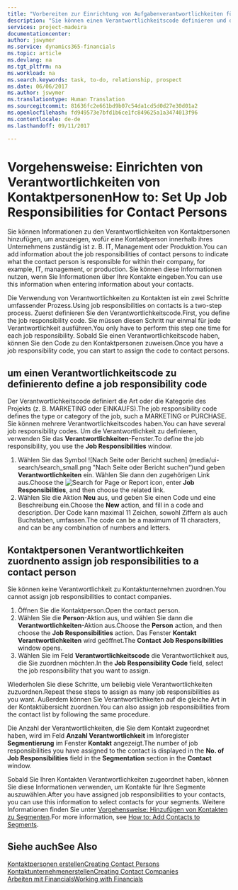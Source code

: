 ```yaml
---
title: "Vorbereiten zur Einrichtung von Aufgabenverantwortlichkeiten für Kontakte | Microsoft Docs"
description: "Sie können einen Verantwortlichkeitscode definieren und diesen einem Kontakt zuweisen, um den Aufgaben anzuzeigen, dass Ihr Kontakt bei dem Unternehmen, z IT, oder Produktion verantwortlich ist."
services: project-madeira
documentationcenter: 
author: jswymer
ms.service: dynamics365-financials
ms.topic: article
ms.devlang: na
ms.tgt_pltfrm: na
ms.workload: na
ms.search.keywords: task, to-do, relationship, prospect
ms.date: 06/06/2017
ms.author: jswymer
ms.translationtype: Human Translation
ms.sourcegitcommit: 81636fc2e661bd9b07c54da1cd5d0d27e30d01a2
ms.openlocfilehash: fd949573e7bfd1b6ce1fc849625a1a3474013f96
ms.contentlocale: de-de
ms.lasthandoff: 09/11/2017

---
```

# <a name="how-to-set-up-job-responsibilities-for-contact-persons"></a><span data-ttu-id="decd6-103">Vorgehensweise: Einrichten von Verantwortlichkeiten von Kontaktpersonen</span><span class="sxs-lookup"><span data-stu-id="decd6-103">How to: Set Up Job Responsibilities for Contact Persons</span></span>
<span data-ttu-id="decd6-104">Sie können Informationen zu den Verantwortlichkeiten von Kontaktpersonen hinzufügen, um anzuzeigen, wofür eine Kontaktperson innerhalb ihres Unternehmens zuständig ist z. B. IT, Management oder Produktion.</span><span class="sxs-lookup"><span data-stu-id="decd6-104">You can add information about the job responsibilities of contact persons to indicate what the contact person is responsible for within their company, for example, IT, management, or production.</span></span> <span data-ttu-id="decd6-105">Sie können diese Informationen nutzen, wenn Sie Informationen über Ihre Kontakte eingeben.</span><span class="sxs-lookup"><span data-stu-id="decd6-105">You can use this information when entering information about your contacts.</span></span>

<span data-ttu-id="decd6-106">Die Verwendung von Verantwortlichkeiten zu Kontakten ist ein zwei Schritte umfassender Prozess.</span><span class="sxs-lookup"><span data-stu-id="decd6-106">Using job responsibilities on contacts is a two-step process.</span></span> <span data-ttu-id="decd6-107">Zuerst definieren Sie den Verantwortlichkeitscode.</span><span class="sxs-lookup"><span data-stu-id="decd6-107">First, you define the job responsibility code.</span></span> <span data-ttu-id="decd6-108">Sie müssen diesen Schritt nur einmal für jede Verantwortlichkeit ausführen.</span><span class="sxs-lookup"><span data-stu-id="decd6-108">You only have to perform this step one time for each job responsibility.</span></span> <span data-ttu-id="decd6-109">Sobald Sie einen Verantwortlichkeitscode haben, können Sie den Code zu den Kontaktpersonen zuweisen.</span><span class="sxs-lookup"><span data-stu-id="decd6-109">Once you have a job responsibility code, you can start to assign the code to contact persons.</span></span>

## <a name="to-define-a-job-responsibility-code"></a><span data-ttu-id="decd6-110">um einen Verantwortlichkeitscode zu definieren</span><span class="sxs-lookup"><span data-stu-id="decd6-110">to define a job responsibility code</span></span>
<span data-ttu-id="decd6-111">Der Verantwortlichkeitscode definiert die Art oder die Kategorie des Projekts (z. B. MARKETING oder EINKAUFS).</span><span class="sxs-lookup"><span data-stu-id="decd6-111">The job responsibility code defines the type or category of the job, such a MARKETING or PURCHASE.</span></span> <span data-ttu-id="decd6-112">Sie können mehrere Verantwortlichkeitscodes haben.</span><span class="sxs-lookup"><span data-stu-id="decd6-112">You can have several job responsibility codes.</span></span> <span data-ttu-id="decd6-113">Um die Verantwortlichkeit zu definieren, verwenden Sie das **Verantwortlichkeiten**-Fenster.</span><span class="sxs-lookup"><span data-stu-id="decd6-113">To define the job responsibility, you use the **Job Responsibilities** window.</span></span>

1. <span data-ttu-id="decd6-114">Wählen Sie das Symbol ![Nach Seite oder Bericht suchen] (media/ui-search/search_small.png "Nach Seite oder Bericht suchen")und geben **Verantwortlichkeiten** ein. Wählen Sie dann den zugehörigen Link aus.</span><span class="sxs-lookup"><span data-stu-id="decd6-114">Choose the ![Search for Page or Report](media/ui-search/search_small.png "Search for Page or Report icon") icon, enter **Job Responsibilities**, and then choose the related link.</span></span>
2. <span data-ttu-id="decd6-115">Wählen Sie die Aktion **Neu** aus, und geben Sie einen Code und eine Beschreibung ein.</span><span class="sxs-lookup"><span data-stu-id="decd6-115">Choose the **New** action, and fill in a code and description.</span></span> <span data-ttu-id="decd6-116">Der Code kann maximal 11 Zeichen, sowohl Ziffern als auch Buchstaben, umfassen.</span><span class="sxs-lookup"><span data-stu-id="decd6-116">The code can be a maximum of 11 characters, and can be any combination of numbers and letters.</span></span>

## <a name="to-assign-job-responsibilities-to-a-contact-person"></a><span data-ttu-id="decd6-117">Kontaktpersonen Verantwortlichkeiten zuordnen</span><span class="sxs-lookup"><span data-stu-id="decd6-117">to assign job responsibilities to a contact person</span></span>
<span data-ttu-id="decd6-118">Sie können keine Verantwortlichkeit zu Kontaktunternehmen zuordnen.</span><span class="sxs-lookup"><span data-stu-id="decd6-118">You cannot assign job responsibilities to contact companies.</span></span>

1. <span data-ttu-id="decd6-119">Öffnen Sie die Kontaktperson.</span><span class="sxs-lookup"><span data-stu-id="decd6-119">Open the contact person.</span></span>
2. <span data-ttu-id="decd6-120">Wählen Sie die **Person**-Aktion aus, und wählen Sie dann die **Verantwortlichkeiten**-Aktion aus.</span><span class="sxs-lookup"><span data-stu-id="decd6-120">Choose the **Person** action, and then choose the **Job Responsibilities** action.</span></span> <span data-ttu-id="decd6-121">Das Fenster **Kontakt Verantwortlichkeiten** wird geöffnet.</span><span class="sxs-lookup"><span data-stu-id="decd6-121">The **Contact Job Responsibilities** window opens.</span></span>
3. <span data-ttu-id="decd6-122">Wählen Sie im Feld **Verantwortlichkeitscode** die Verantwortlichkeit aus, die Sie zuordnen möchten.</span><span class="sxs-lookup"><span data-stu-id="decd6-122">In the **Job Responsibility Code** field, select the job responsibility that you want to assign.</span></span>

<span data-ttu-id="decd6-123">Wiederholen Sie diese Schritte, um beliebig viele Verantwortlichkeiten zuzuordnen.</span><span class="sxs-lookup"><span data-stu-id="decd6-123">Repeat these steps to assign as many job responsibilities as you want.</span></span> <span data-ttu-id="decd6-124">Außerdem können Sie Verantwortlichkeiten auf die gleiche Art in der Kontaktübersicht zuordnen.</span><span class="sxs-lookup"><span data-stu-id="decd6-124">You can also assign job responsibilities from the contact list by following the same procedure.</span></span>

<span data-ttu-id="decd6-125">Die Anzahl der Verantwortlichkeiten, die Sie dem Kontakt zugeordnet haben, wird im Feld **Anzahl Verantwortlichkeit** im Inforegister **Segmentierung** im Fenster **Kontakt** angezeigt.</span><span class="sxs-lookup"><span data-stu-id="decd6-125">The number of job responsibilities you have assigned to the contact is displayed in the **No. of Job Responsibilities** field in the **Segmentation** section in the **Contact** window.</span></span>

<span data-ttu-id="decd6-126">Sobald Sie Ihren Kontakten Verantwortlichkeiten zugeordnet haben, können Sie diese Informationen verwenden, um Kontakte für Ihre Segmente auszuwählen.</span><span class="sxs-lookup"><span data-stu-id="decd6-126">After you have assigned job responsibilities to your contacts, you can use this information to select contacts for your segments.</span></span> <span data-ttu-id="decd6-127">Weitere Informationen finden Sie unter [Vorgehensweise: Hinzufügen von Kontakten zu Segmenten](marketing-add-contact-segment.md).</span><span class="sxs-lookup"><span data-stu-id="decd6-127">For more information, see [How to: Add Contacts to Segments](marketing-add-contact-segment.md).</span></span>

## <a name="see-also"></a><span data-ttu-id="decd6-128">Siehe auch</span><span class="sxs-lookup"><span data-stu-id="decd6-128">See Also</span></span>
[<span data-ttu-id="decd6-129">Kontaktpersonen erstellen</span><span class="sxs-lookup"><span data-stu-id="decd6-129">Creating Contact Persons</span></span>](marketing-create-contact-persons.md)  
[<span data-ttu-id="decd6-130">Kontaktunternehmenerstellen</span><span class="sxs-lookup"><span data-stu-id="decd6-130">Creating Contact Companies</span></span>](marketing-create-contact-companies.md)  
[<span data-ttu-id="decd6-131">Arbeiten mit Financials</span><span class="sxs-lookup"><span data-stu-id="decd6-131">Working with Financials</span></span>](ui-work-product.md)

